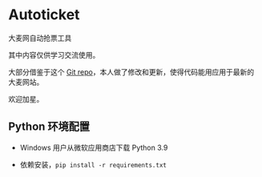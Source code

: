 # Autoticket
大麦网自动抢票工具

其中内容仅供学习交流使用。

大部分借鉴于这个 [Git repo](https://github.com/Entromorgan/Autoticket)，本人做了修改和更新，使得代码能用应用于最新的大麦网站。

欢迎加星。

## Python 环境配置

- Windows 用户从微软应用商店下载 Python 3.9

- 依赖安装，`pip install -r requirements.txt`
